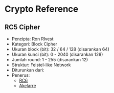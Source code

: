 # Crypto Reference

## RC5 Cipher

* Pencipta: Ron RIvest
* Kategori: Block Cipher
* Ukuran block (bit): 32 / 64 / 128 (disarankan 64)
* Ukuran kunci (bit): 0 - 2040 (disarankan 128)
* Jumlah round: 1 - 255 (disarankan 12)
* Struktur: Feistel-like Network
* Diturunkan dari: 
* Penerus: 
    - [RC6](../RC6)
    - [Akelarre](../Akelarre)